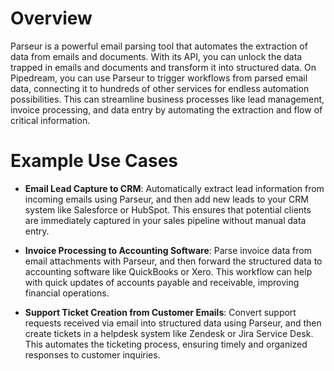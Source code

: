 # Overview

Parseur is a powerful email parsing tool that automates the extraction of data from emails and documents. With its API, you can unlock the data trapped in emails and documents and transform it into structured data. On Pipedream, you can use Parseur to trigger workflows from parsed email data, connecting it to hundreds of other services for endless automation possibilities. This can streamline business processes like lead management, invoice processing, and data entry by automating the extraction and flow of critical information.

# Example Use Cases

- **Email Lead Capture to CRM**:
  Automatically extract lead information from incoming emails using Parseur, and then add new leads to your CRM system like Salesforce or HubSpot. This ensures that potential clients are immediately captured in your sales pipeline without manual data entry.

- **Invoice Processing to Accounting Software**:
  Parse invoice data from email attachments with Parseur, and then forward the structured data to accounting software like QuickBooks or Xero. This workflow can help with quick updates of accounts payable and receivable, improving financial operations.

- **Support Ticket Creation from Customer Emails**:
  Convert support requests received via email into structured data using Parseur, and then create tickets in a helpdesk system like Zendesk or Jira Service Desk. This automates the ticketing process, ensuring timely and organized responses to customer inquiries.
